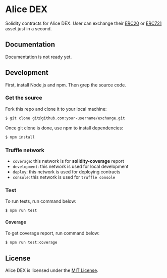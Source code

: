 # Alice DEX

Solidity contracts for Alice DEX. User can exchange their [ERC20](https://eips.ethereum.org/EIPS/eip-20) or [ERC721](https://eips.ethereum.org/EIPS/eip-721) asset just in a second.

## Documentation

Documentation is not ready yet.

## Development

First, install Node.js and npm. Then grep the source code.

### Get the source

Fork this repo and clone it to your local machine:

```sh
$ git clone git@github.com:your-username/exchange.git
```

Once git clone is done, use npm to install dependencies:

```sh
$ npm install
```

### Truffle network

- `coverage`: this network is for **solidity-coverage** report
- `development`: this network is used for local development
- `deploy`: this network is used for deploying contracts
- `console`: this network is used for `truffle console`

### Test

To run tests, run command below:

```sh
$ npm run test
```

#### Coverage

To get coverage report, run command below:

```sh
$ npm run test:coverage
```

## License

Alice DEX is licensed under the [MIT License](/LICENSE).
